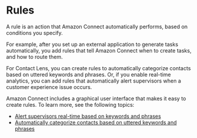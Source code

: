 # Rules<a name="concepts-rules"></a>

A rule is an action that Amazon Connect automatically performs, based on conditions you specify\.

For example, after you set up an external application to generate tasks automatically, you add rules that tell Amazon Connect when to create tasks, and how to route them\.

For Contact Lens, you can create rules to automatically categorize contacts based on uttered keywords and phrases\. Or, if you enable real\-time analytics, you can add rules that automatically alert supervisors when a customer experience issue occurs\. 

Amazon Connect includes a graphical user interface that makes it easy to create rules\. To learn more, see the following topics:
+ [Alert supervisors real\-time based on keywords and phrases](add-rules-for-alerts.md)
+ [Automatically categorize contacts based on uttered keywords and phrases](rules.md)